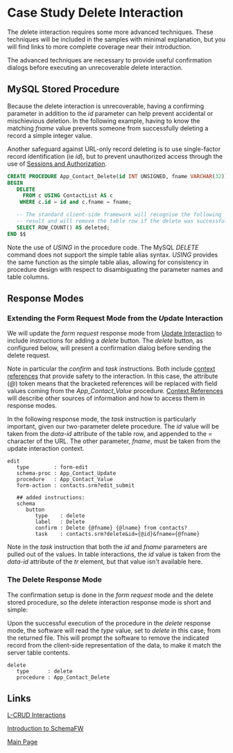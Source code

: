 # Case Study Delete Interaction

The *d*elete interaction requires some more advanced techniques.  These techniques
will be included in the samples with minimal explanation, but you will find links
to more complete coverage near their introduction.

The advanced techniques are necessary to provide useful confirmation dialogs before
executing an unrecoverable *d*elete interaction.

## MySQL Stored Procedure

Because the *d*elete interaction is unrecoverable, having a confirming parameter
in addition to the _id_ parameter can help prevent accidental or mischievious deletion.
In the following example, having to know the matching _fname_ value prevents someone
from successfully deleting a record a simple integer value.

Another safeguard against URL-only record deleting is to use single-factor record
identification (ie _id_), but to prevent unauthorized access through the use of
[Sessions and Authorization](SessionsAndAuthorization.md).

~~~sql
CREATE PROCEDURE App_Contact_Delete(id INT UNSIGNED, fname VARCHAR(32))
BEGIN
   DELETE
     FROM c USING ContactList AS c
    WHERE c.id = id and c.fname = fname;

   -- The standard client-side framework will recognise the following
   -- result and will remove the table row if the delete was successful.
   SELECT ROW_COUNT() AS deleted;
END $$
~~~

Note the use of _USING_ in the procedure code.  The MySQL _DELETE_ command does
not support the simple table alias syntax.  _USING_ provides the same function
as the simple table alias, allowing for consistency in procedure design with
respect to disambiguating the parameter names and table columns.

## Response Modes

### Extending the Form Request Mode from the *U*pdate Interaction

We will update the _form request_ response mode from
[Update Interaction](CSUpdateInteraction.md) to include instructions for
adding a _delete_ button.  The _delete_ button, as configured below, will
present a confirmation dialog before sending the delete request.

Note in particular the _confirm_ and _task_ instructions.  Both include
[context references](ContactReferences.md) that provide safety to the interaction.
In this case, the attribute (_@_) token means that the bracketed references will
be replaced with field values coming from the _App_Contact_Value_ procedure.
[Context References](ContextReferences.md) will describe other sources of information
and how to access them in response modes.

In the following response mode, the _task_ instruction is particularly important,
given our two-parameter delete procedure.  The _id_ value will be taken from the
_data-id_ attribute of the table row, and appended to the _=_ character of the URL.
The other parameter, _fname_, must be taken from the *u*pdate interaction context.

~~~srm
edit
   type        : form-edit
   schema-proc : App_Contact_Update
   procedure   : App_Contact_Value
   form-action : contacts.srm?edit_submit

   ## added instructions:
   schema
      button
         type    : delete
         label   : Delete
         confirm : Delete {@fname} {@lname} from contacts?
         task    : contacts.srm?delete&id={@id}&fname={@fname}
~~~

Note in the _task_ instruction that both the _id_ and _fname_ parameters are
pulled out of the values.  In table interactions, the _id_ value is taken from
the _data-id_ attribute of the _tr_ element, but that value isn't available
here.

### The Delete Response Mode

The confirmation setup is done in the _form request_ mode and the delete stored
procedure, so the *d*elete interaction response mode is short and simple:

Upon the successful execution of the procedure in the _delete_ response mode,
the software will read the _type_ value, set to _delete_ in this case, from the
returned file.  This will prompt the software to remove the indicated record
from the client-side representation of the data, to make it match the server
table contents.

~~~srm
delete
   type      : delete
   procedure : App_Contact_Delete
~~~

## Links

[L-CRUD Interactions](LCRUDInteractions.md)

[Introduction to SchemaFW](IntroductionToSchemaFW.md)

[Main Page](UserGuide.md)

